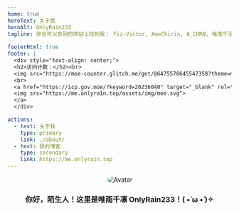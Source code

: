 ```yaml
---
home: true
heroText: 关于我
heroAlt: OnlyRain233
tagline: 你也可以在别的网站上找到我： Fiz-Victor, AmeChirin, A_CHRN, 唯雨千凛
  
footerHtml: true
footer: |
  <div style="text-align: center;">
  <h2>访问计数：</h2><br>
  <img src="https://moe-counter.glitch.me/get/@6475578645547358?theme=moebooru">
  <br>
  <a href="https://icp.gov.moe/?keyword=20236040" target="_blank" rel="nofollow">
  <img src="https://me.onlyra1n.top/assets/img/moe.svg">
  </a>
  </div>

actions:
  - text: 关于我
    type: primary
    link: ./about/
  - text: 我的博客
    type: secondary
    link: https://me.onlyra1n.top
---
```


<div style="text-align: center">
<img src="https://cravatar.cn/avatar/949b4b017cd9c5b03ec65cfc715c17ec?s=128" alt="Avatar" style="border-radius: 50%">
<h3>你好，陌生人！这里是唯雨千凛 OnlyRain233！( •̀ ω •́ )✧</h3>
</div>